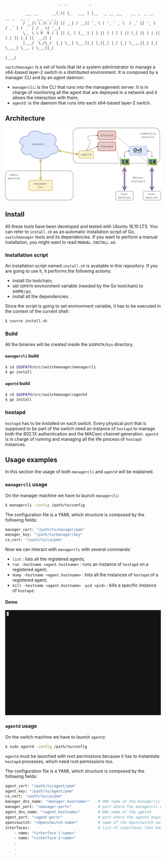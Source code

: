 ```
                        _  _          _                                                        
         ___ __      __(_)| |_   ___ | |__   _ __ ___    __ _  _ __    __ _   __ _   ___  _ __ 
        / __|\ \ /\ / /| || __| / __|| '_ \ | '_ ` _ \  / _` || '_ \  / _` | / _` | / _ \| '__|
        \__ \ \ V  V / | || |_ | (__ | | | || | | | | || (_| || | | || (_| || (_| ||  __/| |   
        |___/  \_/\_/  |_| \__| \___||_| |_||_| |_| |_| \__,_||_| |_| \__,_| \__, | \___||_|   
                                                                             |___/
```

`switchmanager` is a set of tools that let a system administrator to manage a x64-based layer-2 switch in a distributed environment. It is composed by a manager CLI and by an agent daemon:
- `managercli`: is the CLI that runs into the management server. It is in charge of monitoring all the agent that are deployed in a network and it allows the interaction with them;
- `agentd`: is the daemon that runs into each x64-based layer-2 switch.

## Architecture
<p align="center">
   <img src="images/switchmanager-arch.png" />
</p>

## Install
All these tools have been developed and tested with Ubuntu 16.10 LTS. You can refer to `install.sh` as an automatic installation script of Go, `switchmanager` tools and its dependencies. If you want to perform a manual installation, you might want to read `MANUAL-INSTALL.md`.

### Installation script
An installation script named `install.sh` is available in this repository. If you are going to use it, it performs the following actions:
- install Go toolchain;
- set `GOPATH` environment variable (needed by the Go toolchain) to `$HOME/go`;
- install all the dependencies.

Since the script is going to set environment variable, it has to be executed in the context of the current shell: 
```sh
$ source install.sh
```
### Build
All the binaries will be created inside the `$GOPATH/bin` directory.

#### `managercli` build
```sh
$ cd $GOPATH/src/switchmanager/managercli
$ go install
```

#### `agentd` build
```sh
$ cd $GOPATH/src/switchmanager/agentd
$ go install
```

### hostapd
`hostapd` has to be installed on each switch. Every physical port that is supposed to be part of the switch need an instance of `hostapd` to manage both the 802.1X authentication and the MACsec channel generation. `agentd` is in charge of running and managing all the life process of `hostapd` instances.

## Usage examples
In this section the usage of both `managercli` and `agentd` will be explained.
### `managercli` usage
On the manager machine we have to launch `managercli`:
```sh
$ managercli -config /path/to/config
```
The configuration file is a YAML which structure is composed by the following fields:
```sh
manager_cert: "/path/to/manager/pem"
manager_key: "/path/to/manager/key"
ca_cert: "/path/to/ca/pem"
```
Now we can interact with `managercli` with several commands:
- `list` : lists all the registered agents;
- `run -hostname <agent.hostname>` : runs an instance of `hostapd` on a registered agent;
- `dump -hostname <agent.hostname>` : lists all the instances of `hostapd` of a registered agent;
- `kill -hostname <agent.hostname> -pid <pid>` : kills a specific instance of `hostapd`.

#### Demo
<p align="center">
   <img src="images/managercli-demo.gif" />
</p>

### `agentd` usage
On the switch machine we have to launch `agentd`:
```sh
$ sudo agentd -config /path/to/config
```
`agentd` must be launched with root permissions because it has to instantiate `hostapd` processes, which need root permissions too.

The configuration file is a YAML which structure is composed by the following fields:
```sh
agent_cert: "/path/to/agent/pem"
agent_key: "/path/to/agent/pem"
ca_cert: "/path/to/ca/pem"
manager_dns_name: "<manager.hostname>"    # DNS name of the managercli
manager_port: "<manager-port>"            # port where the managercli exposes its REST API
agent_dns_name: "<agent.hostname>"        # DNS name of the agetnd
agent_port: "<agent-port>"                # port where the agentd exposes its REST API
openvswitch: "<OpenvSwitch-name>"         # name of the OpenvSwitch switch that has to be managed
interfaces:                               # list of interfaces that have to be attached to the switch
    - name: "<interface-1-name>"
    - name: "<interface-2-name>"
    .
    .
    .
```
